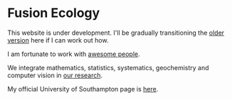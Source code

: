 # Fusion Ecology

This website is under development. I'll be gradually transitioning the [older version](http://fusionecology.org/FusionEcology/index.html) here if I can work out how. 

I am fortunate to work with [awesome people](https://tomezard.github.io/team). 

We integrate mathematics, statistics, systematics, geochemistry and computer vision in [our research](https://tomezard.github.io/research).

My official University of Southampton page is [here](https://www.southampton.ac.uk/oes/about/staff/te1e12.page). 

